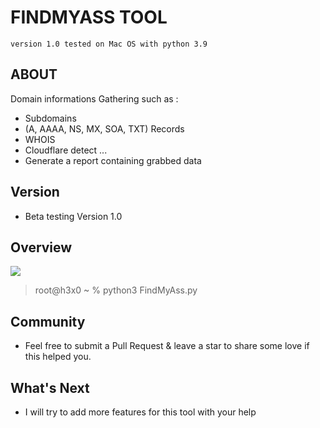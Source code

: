 # FINDMYASS TOOL
    version 1.0 tested on Mac OS with python 3.9
## ABOUT
Domain informations Gathering such as :
- Subdomains
- (A, AAAA, NS, MX, SOA, TXT) Records
- WHOIS
- Cloudflare detect ...
- Generate a report containing grabbed data
## Version
- Beta testing Version 1.0
## Overview

![](https://i.imgur.com/cOhl8ec.gif)

> root@h3x0 ~ % python3 FindMyAss.py
## Community
- Feel free to submit a Pull Request & leave a star to share some love if this helped you.
## What's Next
- I will try to add more features for this tool with your help